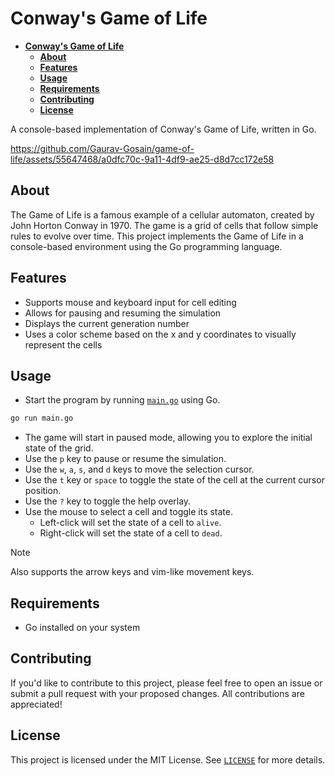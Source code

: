 # **Conway's Game of Life**

<!--toc:start-->

- [**Conway's Game of Life**](#conways-game-of-life)
  - [**About**](#about)
  - [**Features**](#features)
  - [**Usage**](#usage)
  - [**Requirements**](#requirements)
  - [**Contributing**](#contributing)
  - [**License**](#license)
  <!--toc:end-->

A console-based implementation of Conway's Game of Life, written in Go.

https://github.com/Gaurav-Gosain/game-of-life/assets/55647468/a0dfc70c-9a11-4df9-ae25-d8d7cc172e58

## **About**

The Game of Life is a famous example of a cellular automaton, created by John
Horton Conway in 1970. The game is a grid of cells that follow simple rules to
evolve over time. This project implements the Game of Life in a console-based
environment using the Go programming language.

## **Features**

- Supports mouse and keyboard input for cell editing
- Allows for pausing and resuming the simulation
- Displays the current generation number
- Uses a color scheme based on the x and y coordinates to visually represent
  the cells

## **Usage**

- Start the program by running [`main.go`](main.go) using Go.

```sh
go run main.go
```

- The game will start in paused mode, allowing you to explore the initial
  state of the grid.
- Use the `p` key to pause or resume the simulation.
- Use the `w`, `a`, `s`, and `d` keys to move the selection cursor.
- Use the `t` key or `space` to toggle the state of the cell at the current
  cursor position.
- Use the `?` key to toggle the help overlay.
- Use the mouse to select a cell and toggle its state.
  - Left-click will set the state of a cell to `alive`.
  - Right-click will set the state of a cell to `dead`.

> [!NOTE]
> Also supports the arrow keys and vim-like movement keys.

## **Requirements**

- Go installed on your system

## **Contributing**

If you'd like to contribute to this project, please feel free to open an issue
or submit a pull request with your proposed changes.
All contributions are appreciated!

## **License**

This project is licensed under the MIT License. See [`LICENSE`](LICENSE) for
more details.
